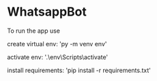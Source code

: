 # WhatsappBot
To run the app use

create virtual env: 'py -m venv env'

activate env: '.\env\Scripts\activate'

install requirements: 'pip install -r requirements.txt'
